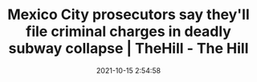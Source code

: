 ---
"title": "Mexico City prosecutors say they'll file criminal charges in deadly subway collapse | TheHill - The Hill"
"date": "2021-10-15 2:54:58"
"feed_name": "GOOGLENEWSCONSTRUCTION"
"feed_website": "https://news.google.com/search?q=construction%2Bincident&hl=en-US&gl=US&ceid=US:en"
"feed_rss": "https://news.google.com/rss/search?q=construction%2Bincident&hl=en-US&gl=US&ceid=US:en"
"link": "https://thehill.com/policy/international/576885-mexico-city-prosecutors-say-theyll-file-criminal-charges-in-deadly"
"source": "{'href': 'https://thehill.com', 'title': 'The Hill'}"
"file": "_posts/2021-1-1-16f96fae8f5babfe133ec7214733efdb6c959875.md"
"accident": "0"
"drilling": "0"
"dead": "0"
"injured": "0"
"arrested": "0"
"place": "unknown place"
"where": "unknown site"
"causes": "unknown"
"place_uri": "unknown place"
---